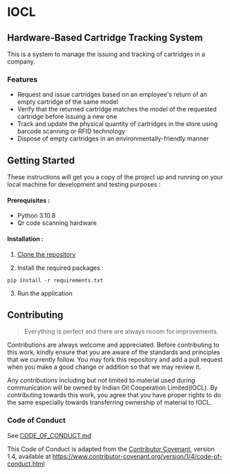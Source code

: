 # IOCL

## Hardware-Based Cartridge Tracking System

This is a system to manage the issuing and tracking of cartridges in a company.

### Features

- Request and issue cartridges based on an employee's return of an empty cartridge of the same model
- Verify that the returned cartridge matches the model of the requested cartridge before issuing a new one
- Track and update the physical quantity of cartridges in the store using barcode scanning or RFID technology
- Dispose of empty cartridges in an environmentally-friendly manner

## Getting Started
These instructions will get you a copy of the project up and running on your local machine for development and testing purposes :

#### Prerequisites :
- Python 3.10.8
- Qr code scanning hardware

#### Installation :

1. [Clone the repository](https://github.com/Abhimanyu8/IOCL.git)

2. Install the required packages :

```pip install -r requirements.txt```

3. Run the application

## Contributing

> Everything is perfect and there are always rooom for improvements.

Contributions are always welcome and appreciated. Before contributing to this
work, kindly ensure that you are aware of the standards and principles that we
currently follow. You may fork this repository and add a pull request when you
make a good change or addition so that we may review it.

Any contributions including but not limited to material used during
communication will be owned by Indian Oil Cooperation Limited(IOCL). By contributing towards this work, you agree
that you have proper rights to do the same especially towards transferring
ownership of material to IOCL.

### Code of Conduct

See [CODE_OF_CONDUCT.md](https://www.contributor-covenant.org)

This Code of Conduct is adapted from the [Contributor Covenant][homepage],
version 1.4, available at
https://www.contributor-covenant.org/version/1/4/code-of-conduct.html

[homepage]: https://www.contributor-covenant.org
